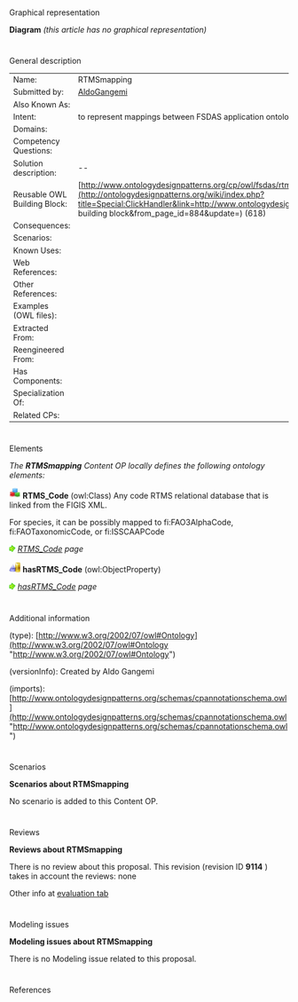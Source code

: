 # 

 Graphical representation



__Diagram__ 
_(this article has no graphical representation)_ 




# 

 General description




|  |  |
| --- | --- |
|  Name:  |  RTMSmapping  |
|  Submitted by:  | [AldoGangemi](../User/AldoGangemi "User:AldoGangemi")  |
|  Also Known As:  |  |
|  Intent:  |  to represent mappings between FSDAS application ontology network, and RTMS ontologies  |
|  Domains:  |  |
|  Competency Questions:  |  |
|  Solution description:  |  --  |
|  Reusable OWL Building Block:  | [http://www.ontologydesignpatterns.org/cp/owl/fsdas/rtmsmapping.owl](http://ontologydesignpatterns.org/wiki/index.php?title=Special:ClickHandler&link=http://www.ontologydesignpatterns.org/cp/owl/fsdas/rtmsmapping.owl&message=OWL building block&from_page_id=884&update=)  (618)  |
|  Consequences:  |  |
|  Scenarios:  |  |
|  Known Uses:  |  |
|  Web References:  |  |
|  Other References:  |  |
|  Examples (OWL files):  |  |
|  Extracted From:  |  |
|  Reengineered From:  |  |
|  Has Components:  |  |
|  Specialization Of:  |  |
|  Related CPs:  |  |



  





# 

 Elements



_The
 __RTMSmapping__ 
 Content OP locally defines the following ontology elements:_ 





[![Class](public/images/thumb/2/27/Class.gif/20px-Class.gif)](../Image/Class.gif "Class")
__RTMS\_Code__ 
 (owl:Class) Any code RTMS relational database that is linked from the FIGIS XML.
 
 For species, it can be possibly mapped to fi:FAO3AlphaCode, fi:FAOTaxonomicCode, or fi:ISSCAAPCode
 



[![](public/images/thumb/8/87/ArrowRight.gif/11px-ArrowRight.gif)](../Image/ArrowRight.gif "ArrowRight.gif")
_[RTMS\_Code](../Submissions/RTMSmapping/RTMS_Code "Submissions:RTMSmapping/RTMS Code") 
 page_ 



[![ObjectProperty](public/images/thumb/c/c3/ObjectProperty.gif/20px-ObjectProperty.gif)](../Image/ObjectProperty.gif "ObjectProperty")
__hasRTMS\_Code__ 
 (owl:ObjectProperty)
 
[![](public/images/thumb/8/87/ArrowRight.gif/11px-ArrowRight.gif)](../Image/ArrowRight.gif "ArrowRight.gif")
_[hasRTMS\_Code](../Submissions/RTMSmapping/hasRTMS_Code "Submissions:RTMSmapping/hasRTMS Code") 
 page_ 


# 

 Additional information



 (type):
 [http://www.w3.org/2002/07/owl#Ontology](http://www.w3.org/2002/07/owl#Ontology "http://www.w3.org/2002/07/owl#Ontology") 




 (versionInfo): Created by Aldo Gangemi
 



 (imports):
 [http://www.ontologydesignpatterns.org/schemas/cpannotationschema.owl](http://www.ontologydesignpatterns.org/schemas/cpannotationschema.owl "http://www.ontologydesignpatterns.org/schemas/cpannotationschema.owl") 




# 

 Scenarios




__Scenarios about RTMSmapping__ 


 No scenario is added to this Content OP.
 




# 

 Reviews




__Reviews about RTMSmapping__ 


 There is no review about this proposal.
This revision (revision ID
 __9114__ 
 ) takes in account the reviews: none
 



 Other info at
 [evaluation tab](http://ontologydesignpatterns.org/wiki/index.php?title=Submissions:RTMSmapping&action=evaluation "http://ontologydesignpatterns.org/wiki/index.php?title=Submissions:RTMSmapping&action=evaluation") 





  





# 

 Modeling issues




__Modeling issues about RTMSmapping__ 


 There is no Modeling issue related to this proposal.
 




  





# 

 References